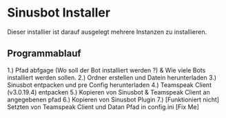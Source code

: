 # Sinusbot Installer

Dieser installier ist darauf ausgelegt mehrere Instanzen zu installieren.

## Programmablauf

1.) Pfad abfgage (Wo soll der Bot installiert werden ?) & Wie viele Bots installiert werden sollen.
2.) Ordner erstellen und Datein herunterladen
3.) Sinusbot entpacken und pre Config herunterladen
4.) Teamspeak Client (v3.0.19.4) entpacken
5.) Kopieren von Sinusbot & Teamspeak Client an angegebenen pfad
6.) Kopieren von Sinusbot Plugin
7.) [Funktioniert nicht] Setzten von Teamspeak Client und Datan Pfad in config.ini [Fix Me]

